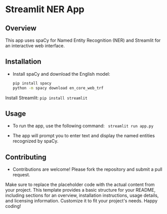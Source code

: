  # Streamlit NER App

## Overview
This app uses spaCy for Named Entity Recognition (NER) and Streamlit for an interactive web interface.

## Installation
- Install spaCy and download the English model:
  ```bash
  pip install spacy
  python -m spacy download en_core_web_trf
Install Streamlit:
`pip install streamlit`

## Usage
- To run the app, use the following command:
` streamlit run app.py`

- The app will prompt you to enter text and display the named entities recognized by spaCy.
  
## Contributing
- Contributions are welcome! Please fork the repository and submit a pull request.
  
Make sure to replace the placeholder code with the actual content from your project. This template provides a basic structure for your README, including sections for an overview, installation instructions, usage details, and licensing information. Customize it to fit your project's needs. Happy coding!




